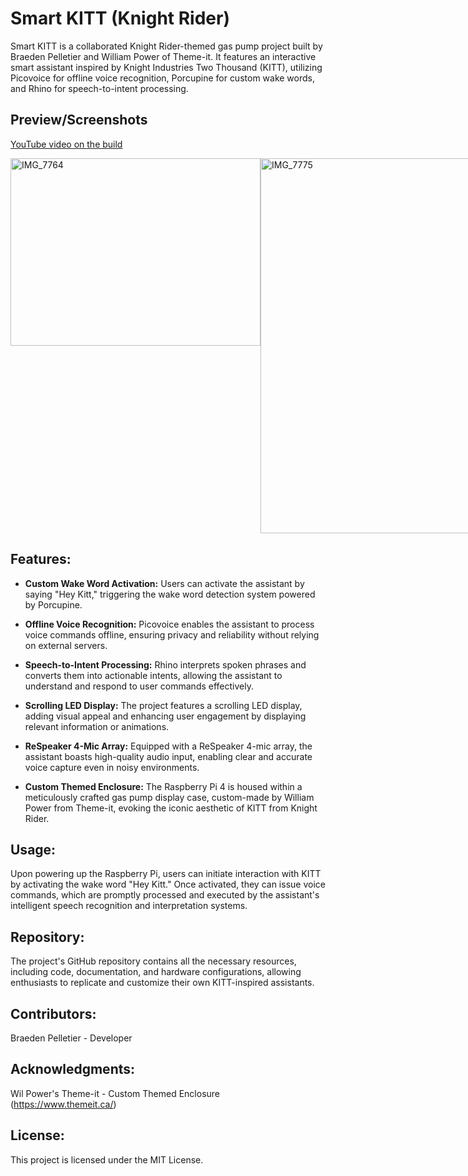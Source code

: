 # Smart KITT (Knight Rider)

Smart KITT is a collaborated Knight Rider-themed gas pump project built by Braeden Pelletier and William Power of Theme-it. 
It features an interactive smart assistant inspired by Knight Industries Two Thousand (KITT), utilizing Picovoice for offline voice recognition, Porcupine for custom wake words, and Rhino for speech-to-intent processing.


## Preview/Screenshots
[YouTube video on the build](https://www.youtube.com/watch?v=W4Q1bZQEd9o)

<div style="display: flex; justify-content: space-between;">
    <img src="https://github.com/BraedenP232/kitt_robot/assets/83258877/69adb165-db39-4e83-b460-fa0b1167fe72" alt="IMG_7764" width="400" height="300" />
    <img src="https://github.com/BraedenP232/kitt_robot/assets/83258877/aca6d15e-0d9e-45b3-8dc4-53d4e3e5cb28" alt="IMG_7775" width="400" height="600" />
</div>


## Features:

- **Custom Wake Word Activation:** Users can activate the assistant by saying "Hey Kitt," triggering the wake word detection system powered by Porcupine.

- **Offline Voice Recognition:** Picovoice enables the assistant to process voice commands offline, ensuring privacy and reliability without relying on external servers.

- **Speech-to-Intent Processing:** Rhino interprets spoken phrases and converts them into actionable intents, allowing the assistant to understand and respond to user commands effectively.

- **Scrolling LED Display:** The project features a scrolling LED display, adding visual appeal and enhancing user engagement by displaying relevant information or animations.

- **ReSpeaker 4-Mic Array:** Equipped with a ReSpeaker 4-mic array, the assistant boasts high-quality audio input, enabling clear and accurate voice capture even in noisy environments.

- **Custom Themed Enclosure:** The Raspberry Pi 4 is housed within a meticulously crafted gas pump display case, custom-made by William Power from Theme-it, evoking the iconic aesthetic of KITT from Knight Rider.

## Usage:

Upon powering up the Raspberry Pi, users can initiate interaction with KITT by activating the wake word "Hey Kitt." Once activated, they can issue voice commands, which are promptly processed and executed by the assistant's intelligent speech recognition and interpretation systems.

## Repository:

The project's GitHub repository contains all the necessary resources, including code, documentation, and hardware configurations, allowing enthusiasts to replicate and customize their own KITT-inspired assistants.

## Contributors:

Braeden Pelletier - Developer

## Acknowledgments:

Wil Power's Theme-it - Custom Themed Enclosure (https://www.themeit.ca/)

## License:

This project is licensed under the MIT License.
